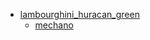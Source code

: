 * [lambourghini_huracan_green](lambourghini_huracan_green)
  * [mechano](lambourghini_huracan_green/mechano)
